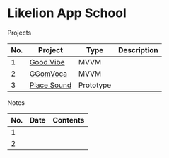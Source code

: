 # Likelion App School

Projects

| No. | Project | Type | Description |
| - | - | - | - |
| 1 | [Good Vibe]("") | MVVM | |
| 2 | [GGomVoca]("") | MVVM | |
| 3 | [Place Sound]("") | Prototype | |

Notes

| No. | Date | Contents |
| - | - | - |
| 1 | | []() | 
| 2 | | []() | 
